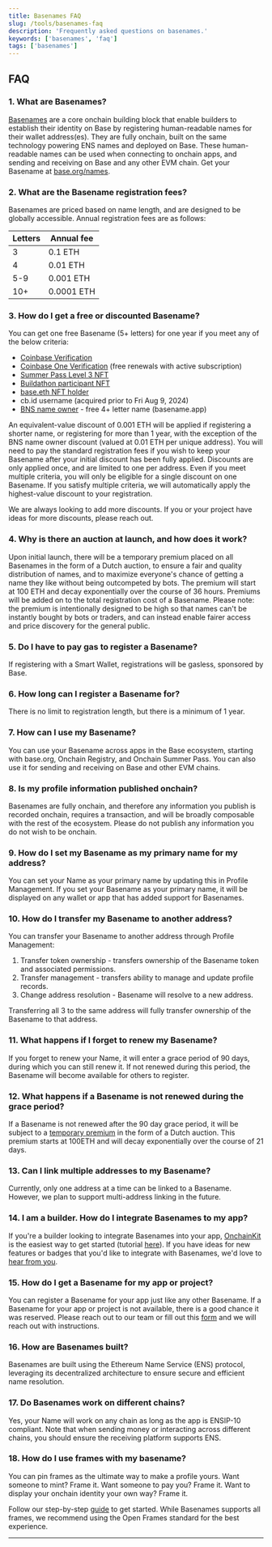 ```yaml
---
title: Basenames FAQ
slug: /tools/basenames-faq
description: 'Frequently asked questions on basenames.'
keywords: ['basenames', 'faq']
tags: ['basenames']
---
```


## FAQ

### 1. What are Basenames?

[Basenames](https://base.org/names) are a core onchain building block that enable builders to establish their identity on Base by registering human-readable names for their wallet address(es). They are fully onchain, built on the same technology powering ENS names and deployed on Base. These human-readable names can be used when connecting to onchain apps, and sending and receiving on Base and any other EVM chain. Get your Basename at [base.org/names](https://base.org/names).

### 2. What are the Basename registration fees?

Basenames are priced based on name length, and are designed to be globally accessible. Annual registration fees are as follows:

| Letters | Annual fee |
| ------- | ---------- |
| 3       | 0.1 ETH    |
| 4       | 0.01 ETH   |
| 5-9     | 0.001 ETH  |
| 10+     | 0.0001 ETH |

### 3. How do I get a free or discounted Basename?

You can get one free Basename (5+ letters) for one year if you meet any of the below criteria:

- [Coinbase Verification](http://coinbase.com/onchain-verify)
- [Coinbase One Verification](http://coinbase.com/onchain-verify) (free renewals with active subscription)
- [Summer Pass Level 3 NFT](https://wallet.coinbase.com/ocs)
- [Buildathon participant NFT](https://onchain-summer.devfolio.co/)
- [base.eth NFT holder](https://opensea.io/collection/base-org-base-eth)
- cb.id username (acquired prior to Fri Aug 9, 2024)
- [BNS name owner](http://basename.app) - free 4+ letter name (basename.app)

An equivalent-value discount of 0.001 ETH will be applied if registering a shorter name, or registering for more than 1 year, with the exception of the BNS name owner discount (valued at 0.01 ETH per unique address). You will need to pay the standard registration fees if you wish to keep your Basename after your initial discount has been fully applied. Discounts are only applied once, and are limited to one per address. Even if you meet multiple criteria, you will only be eligible for a single discount on one Basename. If you satisfy multiple criteria, we will automatically apply the highest-value discount to your registration.

We are always looking to add more discounts. If you or your project have ideas for more discounts, please reach out.

### 4. Why is there an auction at launch, and how does it work?

Upon initial launch, there will be a temporary premium placed on all Basenames in the form of a Dutch auction, to ensure a fair and quality distribution of names, and to maximize everyone's chance of getting a name they like without being outcompeted by bots. The premium will start at 100 ETH and decay exponentially over the course of 36 hours. Premiums will be added on to the total registration cost of a Basename. Please note: the premium is intentionally designed to be high so that names can't be instantly bought by bots or traders, and can instead enable fairer access and price discovery for the general public.

### 5. Do I have to pay gas to register a Basename?

If registering with a Smart Wallet, registrations will be gasless, sponsored by Base.

### 6. How long can I register a Basename for?

There is no limit to registration length, but there is a minimum of 1 year.

### 7. How can I use my Basename?

You can use your Basename across apps in the Base ecosystem, starting with base.org, Onchain Registry, and Onchain Summer Pass. You can also use it for sending and receiving on Base and other EVM chains.

### 8. Is my profile information published onchain?

Basenames are fully onchain, and therefore any information you publish is recorded onchain, requires a transaction, and will be broadly composable with the rest of the ecosystem. Please do not publish any information you do not wish to be onchain.

### 9. How do I set my Basename as my primary name for my address?

You can set your Name as your primary name by updating this in Profile Management. If you set your Basename as your primary name, it will be displayed on any wallet or app that has added support for Basenames.

### 10. How do I transfer my Basename to another address?

You can transfer your Basename to another address through Profile Management:

1. Transfer token ownership - transfers ownership of the Basename token and associated permissions.
2. Transfer management - transfers ability to manage and update profile records.
3. Change address resolution - Basename will resolve to a new address.

Transferring all 3 to the same address will fully transfer ownership of the Basename to that address.

### 11. What happens if I forget to renew my Basename?

If you forget to renew your Name, it will enter a grace period of 90 days, during which you can still renew it. If not renewed during this period, the Basename will become available for others to register.

### 12. What happens if a Basename is not renewed during the grace period?

If a Basename is not renewed after the 90 day grace period, it will be subject to a [temporary premium](https://support.ens.domains/en/articles/7900612-temporary-premium) in the form of a Dutch auction. This premium starts at 100ETH and will decay exponentially over the course of 21 days.

### 13. Can I link multiple addresses to my Basename?

Currently, only one address at a time can be linked to a Basename. However, we plan to support multi-address linking in the future.

### 14. I am a builder. How do I integrate Basenames to my app?

If you're a builder looking to integrate Basenames into your app, [OnchainKit](https://onchainkit.xyz/wallet/wallet-dropdown-basename) is the easiest way to get started (tutorial [here](https://docs.base.org/docs/tools/basenames-tutorial)). If you have ideas for new features or badges that you'd like to integrate with Basenames, we'd love to [hear from you](https://app.deform.cc/form/b9c1c39f-f238-459e-a765-5093ca638075/?page_number=0).

### 15. How do I get a Basename for my app or project?

You can register a Basename for your app just like any other Basename. If a Basename for your app or project is not available, there is a good chance it was reserved. Please reach out to our team or fill out this [form](https://app.deform.cc/form/20372eb6-ec97-4d37-967f-d36f4b7f4eb2) and we will reach out with instructions.

### 16. How are Basenames built?

Basenames are built using the Ethereum Name Service (ENS) protocol, leveraging its decentralized architecture to ensure secure and efficient name resolution.

### 17. Do Basenames work on different chains?

Yes, your Name will work on any chain as long as the app is ENSIP-10 compliant. Note that when sending money or interacting across different chains, you should ensure the receiving platform supports ENS.

### 18. How do I use frames with my basename?

You can pin frames as the ultimate way to make a profile yours. Want someone to mint? Frame it. Want someone to pay you? Frame it. Want to display your onchain identity your own way? Frame it.

Follow our step-by-step [guide] to get started. While Basenames supports all frames, we recommend using the Open Frames standard for the best experience.

---

[guide]: https://docs.base.org/tutorials/add-frames-to-basename
